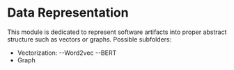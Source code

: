 # Data Representation

This module is dedicated to represent software artifacts into proper abstract structure such as vectors or graphs. Possible subfolders:
- Vectorization: 
	--Word2vec
	--BERT
- Graph

